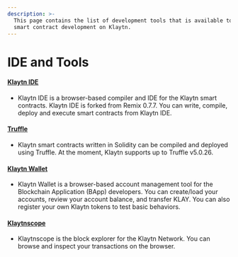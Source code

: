 ```yaml
---
description: >-
  This page contains the list of development tools that is available to help
  smart contract development on Klaytn.
---
```


# IDE and Tools

#### [Klaytn IDE]

* Klaytn IDE is a browser-based compiler and IDE for the Klaytn smart contracts. Klaytn IDE is forked from Remix 0.7.7.
You can write, compile, deploy and execute smart contracts from Klaytn IDE. 

#### [Truffle] 

* Klaytn smart contracts written in Solidity can be compiled and deployed using Truffle. At the moment, Klaytn supports up to Truffle v5.0.26.

#### [Klaytn Wallet] 

* Klaytn Wallet is a browser-based account management tool for the Blockchain Application (BApp) developers. You can create/load your accounts, review your account balance, and transfer KLAY. You can also register your own Klaytn tokens to test basic behaviors.

#### [Klaytnscope] 

* Klaytnscope is the block explorer for the Klaytn Network. You can browse and inspect your transactions on the browser.


[Klaytn IDE]: ../../toolkit/klaytn-ide.md 
[Truffle]: ../../toolkit/truffle.md
[Klaytn Wallet]: ../../toolkit/klaytn-wallet.md 
[Klaytnscope]: ../../toolkit/klaytnscope.md
